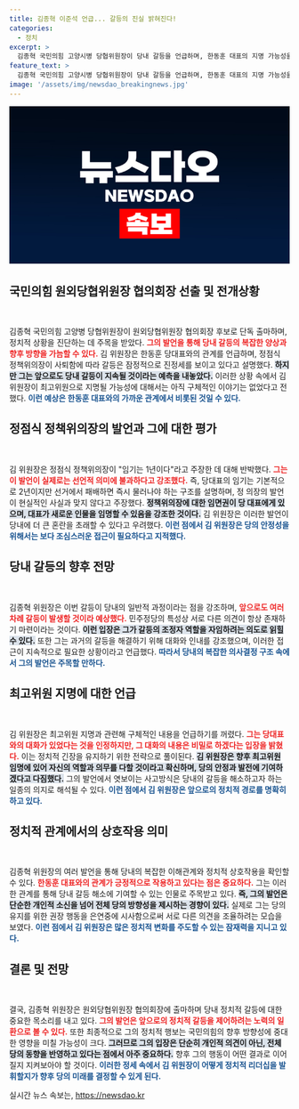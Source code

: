 ```yaml
---
title: 김종혁 이준석 언급... 갈등의 진실 밝혀진다!
categories:
  - 정치
excerpt: >
  김종혁 국민의힘 고양시병 당협위원장이 당내 갈등을 언급하며, 한동훈 대표의 지명 가능성을 언급한 가운데, 향후 발생할 갈등에 대한 예측과 처리 방안을 제시했다. 클릭해 더 알아보세요!
feature_text: >
  김종혁 국민의힘 고양시병 당협위원장이 당내 갈등을 언급하며, 한동훈 대표의 지명 가능성을 언급한 가운데, 향후 발생할 갈등에 대한 예측과 처리 방안을 제시했다. 클릭해 더 알아보세요!
image: '/assets/img/newsdao_breakingnews.jpg'
---
```


<p><img src="/assets/img/newsdao_breakingnews.jpg" alt="koreaapp 속보" /></p>

<h2 data-ke-size="size26">국민의힘 원외당협위원장 협의회장 선출 및 전개상황</h2>

<p data-ke-size="size16">&nbsp;</p>

<p>김종혁 국민의힘 고양병 당협위원장이 원외당협위원장 협의회장 후보로 단독 출마하며, 정치적 상황을 진단하는 데 주목을 받았다. <b><span style="color: #ee2323;">그의 발언을 통해 당내 갈등의 복잡한 양상과 향후 방향을 가늠할 수 있다.</span></b> 김 위원장은 한동훈 당대표와의 관계를 언급하며, 정점식 정책위의장이 사퇴함에 따라 갈등은 잠정적으로 진정세를 보이고 있다고 설명했다. <b><span style="background-color: #21538527;">하지만 그는 앞으로도 당내 갈등이 지속될 것이라는 예측을 내놓았다.</span></b> 이러한 상황 속에서 김 위원장이 최고위원으로 지명될 가능성에 대해서는 아직 구체적인 이야기는 없었다고 전했다. <b><span style="color: #1a5490;">이런 예상은 한동훈 대표와의 가까운 관계에서 비롯된 것일 수 있다.</span></b></p>

<h2 data-ke-size="size26">정점식 정책위의장의 발언과 그에 대한 평가</h2>

<p data-ke-size="size16">&nbsp;</p>

<p>김 위원장은 정점식 정책위의장이 "임기는 1년이다"라고 주장한 데 대해 반박했다. <b><span style="color: #ee2323;">그는 이 발언이 실제로는 선언적 의미에 불과하다고 강조했다.</span></b> 즉, 당대표의 임기는 기본적으로 2년이지만 선거에서 패배하면 즉시 물러나야 하는 구조를 설명하며, 정 의장의 발언이 현실적인 사실과 맞지 않다고 주장했다. <b><span style="background-color: #21538527;">정책위의장에 대한 임면권이 당 대표에게 있으며, 대표가 새로운 인물을 임명할 수 있음을 강조한 것이다.</span></b> 김 위원장은 이러한 발언이 당내에 더 큰 혼란을 초래할 수 있다고 우려했다. <b><span style="color: #1a5490;">이런 점에서 김 위원장은 당의 안정성을 위해서는 보다 조심스러운 접근이 필요하다고 지적했다.</span></b></p>

<h2 data-ke-size="size26">당내 갈등의 향후 전망</h2>

<p data-ke-size="size16">&nbsp;</p>

<p>김종혁 위원장은 이번 갈등이 당내의 일반적 과정이라는 점을 강조하며, <b><span style="color: #ee2323;">앞으로도 여러 차례 갈등이 발생할 것이라 예상했다.</span></b> 민주정당의 특성상 서로 다른 의견이 항상 존재하기 마련이라는 것이다. <b><span style="background-color: #21538527;">이런 입장은 그가 갈등의 조정자 역할을 자임하려는 의도로 읽힐 수 있다.</span></b> 또한 그는 과거의 갈등을 해결하기 위해 대화와 인내를 강조했으며, 이러한 접근이 지속적으로 필요한 상황이라고 언급했다. <b><span style="color: #1a5490;">따라서 당내의 복잡한 의사결정 구조 속에서 그의 발언은 주목할 만하다.</span></b></p>

<h2 data-ke-size="size26">최고위원 지명에 대한 언급</h2>

<p data-ke-size="size16">&nbsp;</p>

<p>김 위원장은 최고위원 지명과 관련해 구체적인 내용을 언급하기를 꺼렸다. <b><span style="color: #ee2323;">그는 당대표와의 대화가 있었다는 것을 인정하지만, 그 대화의 내용은 비밀로 하겠다는 입장을 밝혔다.</span></b> 이는 정치적 긴장을 유지하기 위한 전략으로 풀이된다. <b><span style="background-color: #21538527;">김 위원장은 향후 최고위원 임명에 있어 자신의 역할과 의무를 다할 것이라고 확신하며, 당의 안정과 발전에 기여하겠다고 다짐했다.</span></b> 그의 발언에서 엿보이는 사고방식은 당내의 갈등을 해소하고자 하는 일종의 의지로 해석될 수 있다. <b><span style="color: #1a5490;">이런 점에서 김 위원장은 앞으로의 정치적 경로를 명확히 하고 있다.</span></b></p>

<h2 data-ke-size="size26">정치적 관계에서의 상호작용 의미</h2>

<p data-ke-size="size16">&nbsp;</p>

<p>김종혁 위원장의 여러 발언을 통해 당내의 복잡한 이해관계와 정치적 상호작용을 확인할 수 있다. <b><span style="color: #ee2323;">한동훈 대표와의 관계가 긍정적으로 작용하고 있다는 점은 중요하다.</span></b> 그는 이러한 관계를 통해 당내 갈등 해소에 기여할 수 있는 인물로 주목받고 있다. <b><span style="background-color: #21538527;">즉, 그의 발언은 단순한 개인적 소신을 넘어 전체 당의 방향성을 제시하는 경향이 있다.</span></b> 실제로 그는 당의 유지를 위한 권장 행동을 은연중에 시사함으로써 서로 다른 의견을 조율하려는 모습을 보였다. <b><span style="color: #1a5490;">이런 점에서 김 위원장은 많은 정치적 변화를 주도할 수 있는 잠재력을 지니고 있다.</span></b></p>

<h2 data-ke-size="size26">결론 및 전망</h2>

<p data-ke-size="size16">&nbsp;</p>

<p>결국, 김종혁 위원장은 원외당협위원장 협의회장에 출마하며 당내 정치적 갈등에 대한 중요한 목소리를 내고 있다. <b><span style="color: #ee2323;">그의 발언은 앞으로의 정치적 갈등을 제어하려는 노력의 일환으로 볼 수 있다.</span></b> 또한 최종적으로 그의 정치적 행보는 국민의힘의 향후 방향성에 중대한 영향을 미칠 가능성이 크다. <b><span style="background-color: #21538527;">그러므로 그의 입장은 단순히 개인적 의견이 아닌, 전체 당의 동향을 반영하고 있다는 점에서 아주 중요하다.</span></b> 향후 그의 행동이 어떤 결과로 이어질지 지켜보아야 할 것이다. <b><span style="color: #1a5490;">이러한 정세 속에서 김 위원장이 어떻게 정치적 리더십을 발휘할지가 향후 당의 미래를 결정할 수 있게 된다.</span></b></p>
실시간 뉴스 속보는, <a href="https://newsdao.kr" rel="dofollow">https://newsdao.kr</a>


